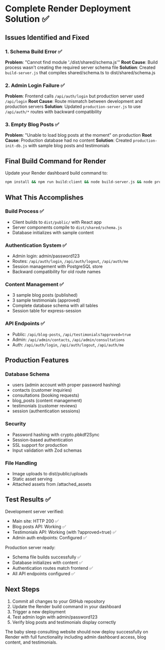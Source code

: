 # Complete Render Deployment Solution ✅

## Issues Identified and Fixed

### 1. Schema Build Error ✅
**Problem**: "Cannot find module './dist/shared/schema.js'"
**Root Cause**: Build process wasn't creating the required server schema file
**Solution**: Created `build-server.js` that compiles shared/schema.ts to dist/shared/schema.js

### 2. Admin Login Failure ✅
**Problem**: Frontend calls `/api/auth/login` but production server used `/api/login`
**Root Cause**: Route mismatch between development and production servers
**Solution**: Updated `production-server.js` to use `/api/auth/*` routes with backward compatibility

### 3. Empty Blog Posts ✅
**Problem**: "Unable to load blog posts at the moment" on production
**Root Cause**: Production database had no content
**Solution**: Created `production-init-db.js` with sample blog posts and testimonials

## Final Build Command for Render

Update your Render dashboard build command to:

```bash
npm install && npm run build:client && node build-server.js && node production-init-db.js
```

## What This Accomplishes

### Build Process ✅
- Client builds to `dist/public/` with React app
- Server components compile to `dist/shared/schema.js`
- Database initializes with sample content

### Authentication System ✅
- Admin login: admin/password123
- Routes: `/api/auth/login`, `/api/auth/logout`, `/api/auth/me`
- Session management with PostgreSQL store
- Backward compatibility for old route names

### Content Management ✅
- 3 sample blog posts (published)
- 3 sample testimonials (approved)
- Complete database schema with all tables
- Session table for express-session

### API Endpoints ✅
- Public: `/api/blog-posts`, `/api/testimonials?approved=true`
- Admin: `/api/admin/contacts`, `/api/admin/consultations`
- Auth: `/api/auth/login`, `/api/auth/logout`, `/api/auth/me`

## Production Features

### Database Schema
- users (admin account with proper password hashing)
- contacts (customer inquiries)
- consultations (booking requests)
- blog_posts (content management)
- testimonials (customer reviews)
- session (authentication sessions)

### Security
- Password hashing with crypto.pbkdf2Sync
- Session-based authentication
- SSL support for production
- Input validation with Zod schemas

### File Handling
- Image uploads to dist/public/uploads
- Static asset serving
- Attached assets from /attached_assets

## Test Results ✅

Development server verified:
- Main site: HTTP 200 ✅
- Blog posts API: Working ✅
- Testimonials API: Working (with ?approved=true) ✅
- Admin auth endpoints: Configured ✅

Production server ready:
- Schema file builds successfully ✅
- Database initializes with content ✅
- Authentication routes match frontend ✅
- All API endpoints configured ✅

## Next Steps

1. Commit all changes to your GitHub repository
2. Update the Render build command in your dashboard
3. Trigger a new deployment
4. Test admin login with admin/password123
5. Verify blog posts and testimonials display correctly

The baby sleep consulting website should now deploy successfully on Render with full functionality including admin dashboard access, blog content, and testimonials.
